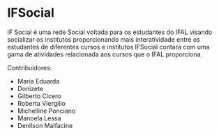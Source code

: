 ﻿# IFSocial

IF Social é uma rede Social voltada para os estudantes do IFAL visando socializar os institutos 
proporcionando mais interatividade entre os estudantes de diferentes cursos e institutos
 IFSocial contara com uma gama de atividades relacionada aos cursos que o IFAL proporciona.
 
Contribuidores: 
* Maria Eduarda
* Donizete
* Gilberto Cícero
* Roberta Viergílio
* Michelline Ponciano
* Manoela Lessa
* Denilson Malfacine

